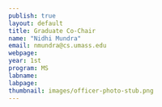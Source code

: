 ```yaml
---
publish: true
layout: default
title: Graduate Co-Chair
name: "Nidhi Mundra"
email: nmundra@cs.umass.edu 
webpage: 
year: 1st
program: MS
labname: 
labpage: 
thumbnail: images/officer-photo-stub.png
---
```

